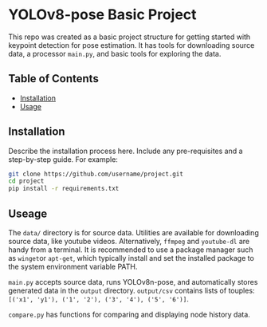 # YOLOv8-pose Basic Project

This repo was created as a basic project structure for getting started with keypoint detection for pose estimation. It has tools for downloading source data, a processor `main.py`, and basic tools for exploring the data.

## Table of Contents

- [Installation](#installation)
- [Usage](#usage)

## Installation

Describe the installation process here. Include any pre-requisites and a step-by-step guide. For example:

```bash
git clone https://github.com/username/project.git
cd project
pip install -r requirements.txt
```

## Useage
The `data/` directory is for source data. Utilities are available for downloading source data, like youtube videos. 
Alternatively, `ffmpeg` and `youtube-dl` are handy from a terminal. It is recommended to use a package manager such as `winget`or `apt-get`, which typically install and set the installed package to the system environment variable PATH.

`main.py` accepts source data, runs YOLOv8n-pose, and automatically stores generated data in the `output` directory. `output/csv` contains lists of touples: `[('x1', 'y1'), ('1', '2'), ('3', '4'), ('5', '6')]`. 

`compare.py` has functions for comparing and displaying node history data.
